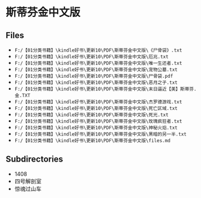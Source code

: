 # 斯蒂芬金中文版

## Files

- `F:/【01分类书籍】\kindle好书\更新10\PDF\斯蒂芬金中文版\《尸骨袋》.txt`
- `F:/【01分类书籍】\kindle好书\更新10\PDF\斯蒂芬金中文版\厄兆.txt`
- `F:/【01分类书籍】\kindle好书\更新10\PDF\斯蒂芬金中文版\唯一生还者.txt`
- `F:/【01分类书籍】\kindle好书\更新10\PDF\斯蒂芬金中文版\宠物公墓.txt`
- `F:/【01分类书籍】\kindle好书\更新10\PDF\斯蒂芬金中文版\尸骨袋.pdf`
- `F:/【01分类书籍】\kindle好书\更新10\PDF\斯蒂芬金中文版\恶月之子.txt`
- `F:/【01分类书籍】\kindle好书\更新10\PDF\斯蒂芬金中文版\末日逼近【美】斯蒂芬.金.TXT`
- `F:/【01分类书籍】\kindle好书\更新10\PDF\斯蒂芬金中文版\杰罗德游戏.txt`
- `F:/【01分类书籍】\kindle好书\更新10\PDF\斯蒂芬金中文版\死亡区域.txt`
- `F:/【01分类书籍】\kindle好书\更新10\PDF\斯蒂芬金中文版\死光.txt`
- `F:/【01分类书籍】\kindle好书\更新10\PDF\斯蒂芬金中文版\玫瑰疯狂者.txt`
- `F:/【01分类书籍】\kindle好书\更新10\PDF\斯蒂芬金中文版\神秘火焰.txt`
- `F:/【01分类书籍】\kindle好书\更新10\PDF\斯蒂芬金中文版\黑暗的另一半.txt`
- `F:/【01分类书籍】\kindle好书\更新10\PDF\斯蒂芬金中文版\files.md`

## Subdirectories

- 1408
- 四号解剖室
- 惊魂过山车
